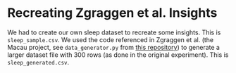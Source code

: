 # Recreating Zgraggen et al. Insights

We had to create our own sleep dataset to recreate some insights. This is
`sleep_sample.csv`. We used the code referenced in Zgraggen et al. (the Macau
project, see `data_generator.py` from [this
repository](https://github.com/zheguang/macau/blob/master/data_generator.py))
to generate a larger dataset file with 300 rows (as done in the original
experiment). This is `sleep_generated.csv`.
